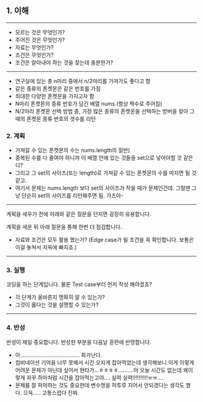 ## 1. 이해

---
- 모르는 것은 무엇인가?
- 주어진 것은 무엇인가?
- 자료는 무엇인가?
- 조건은 무엇인가?
- 조건은 알아내야 하는 것을 찾는데 충분한가?
---
- 연구실에 있는 총 n마리 중에서 n/2마리를 가져가도 좋다고 함
- 같은 종류의 폰켓몬은 같은 번호를 가짐
- 최대한 다양한 폰켓몬을 가지고자 함
- N마리 폰켓몬의 종류 번호가 담긴 배열 nums.(항상 짝수로 주어짐)
- N/2마리 폰켓몬 선택 방법 중, 가장 많은 종류의 폰켓몬을 선택하는 방버을 찾아 그 때의 폰켓몬 종류 번호의 갯수를 리턴

### 2. 계획
- 가져갈 수 있는 폰켓몬의 수는 nums.length의 절반)
- 중복된 수를 다 줄여야 하니까 이 배열 안에 있는 것들을 set으로 넣어야할 것 같은디?
- 그리고 그 set의 사이즈(또는 length)로 가져갈 수 있는 폰켓몬의 수를 따지면 될 것 같고.
- 여기서 문제는 nums.length 보다 set의 사이즈가 작을 때가 문제인건데. 그럴땐 그냥 단순히 set의 사이즈를 리턴해주면 됨. 가즈아-

---
계획을 세우기 전에 아래와 같은 질문을 던지면 굉장히 유용합니다.

계획을 세운 뒤 아래 질문을 통해 한번 더 점검합니다.

- 자료와 조건은 모두 활용 했는가? (Edge case가 될 조건을 꼭 확인합니다. 보통은 이걸 놓쳐서 지옥에 빠지죠.)
---

### 3. 실행

코딩을 하는 단계입니다. 물론 Test case부터 먼저 작성 해야겠죠?

- 각 단계가 올바른지 명확히 알 수 있는가?
- 그것이 옳다는 것을 설명할 수 있는가?

---

### 4. 반성

반성이 제일 중요합니다. 반성한 부분을 다음날 훈련에 반영합니다.
- 아....................................... 화가난다.
- 컴비네이션 기억을 너무 못해서 시간 오지게 잡아먹었는데 생각해보니 이게 이렇게 어려운 문제가 아닌데 싶어서 현타가...ㅎㅎㅎㅎ..........아 오늘 시간도 없는데 왜이렇게 자꾸 하마처럼 시간을 잡아먹는고야.... 실력 실력!!!!!!!!!!ㅠㅠ....
- 문제를 잘 파악하는 것도 중요한데 변수명을 허투루 지어서 안되겠다는 생각도 했다. 으윽..... 고통스럽다 진짜.
